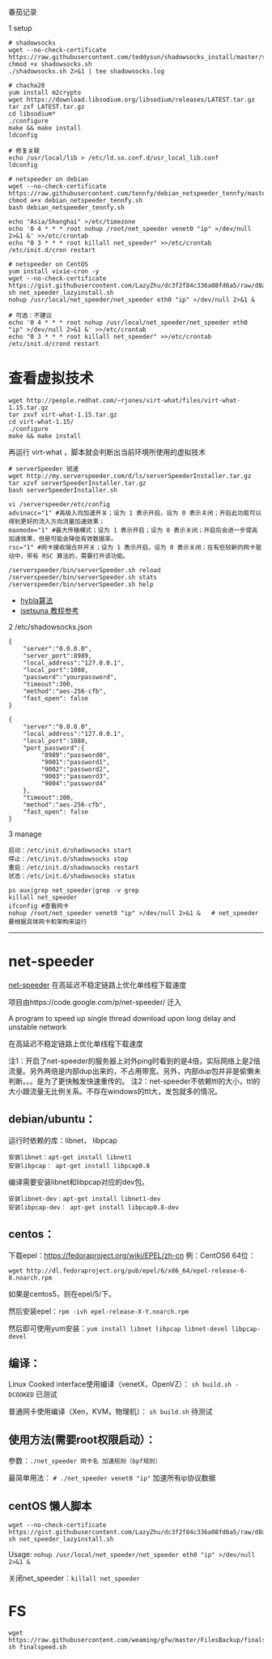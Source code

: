 番茄记录

1 setup
```
# shadowsocks
wget --no-check-certificate https://raw.githubusercontent.com/teddysun/shadowsocks_install/master/shadowsocks.sh
chmod +x shadowsocks.sh
./shadowsocks.sh 2>&1 | tee shadowsocks.log

# chacha20
yum install m2crypto
wget https://download.libsodium.org/libsodium/releases/LATEST.tar.gz
tar zxf LATEST.tar.gz
cd libsodium*
./configure
make && make install
ldconfig

# 修复关联
echo /usr/local/lib > /etc/ld.so.conf.d/usr_local_lib.conf
ldconfig
```
```
# netspeeder on debian
wget --no-check-certificate https://raw.githubusercontent.com/tennfy/debian_netspeeder_tennfy/master/debian_netspeeder_tennfy.sh
chmod a+x debian_netspeeder_tennfy.sh
bash debian_netspeeder_tennfy.sh

echo "Asia/Shanghai" >/etc/timezone
echo '0 4 * * * root nohup /root/net_speeder venet0 "ip" >/dev/null 2>&1 &' >>/etc/crontab
echo "0 3 * * * root killall net_speeder" >>/etc/crontab
/etc/init.d/cron restart

# netspeeder on CentOS
yum install vixie-cron -y
wget --no-check-certificate https://gist.githubusercontent.com/LazyZhu/dc3f2f84c336a08fd6a5/raw/d8aa4bcf955409e28a262ccf52921a65fe49da99/net_speeder_lazyinstall.sh
sh net_speeder_lazyinstall.sh
nohup /usr/local/net_speeder/net_speeder eth0 "ip" >/dev/null 2>&1 &

# 可选：不建议
echo '0 4 * * * root nohup /usr/local/net_speeder/net_speeder eth0 "ip" >/dev/null 2>&1 &' >>/etc/crontab
echo "0 3 * * * root killall net_speeder" >>/etc/crontab
/etc/init.d/crond restart
```

# 查看虚拟技术

```
wget http://people.redhat.com/~rjones/virt-what/files/virt-what-1.15.tar.gz
tar zxvf virt-what-1.15.tar.gz
cd virt-what-1.15/
./configure
make && make install
```

再运行 virt-what ，脚本就会判断出当前环境所使用的虚拟技术

```
# serverSpeeder 锐速
wget http://my.serverspeeder.com/d/ls/serverSpeederInstaller.tar.gz
tar xzvf serverSpeederInstaller.tar.gz
bash serverSpeederInstaller.sh

vi /serverspeeder/etc/config
advinacc="1" #高级入向加速开关；设为 1 表示开启，设为 0 表示关闭；开启此功能可以得到更好的流入方向流量加速效果；
maxmode="1" #最大传输模式；设为 1 表示开启；设为 0 表示关闭；开启后会进一步提高加速效果，但是可能会降低有效数据率。
rsc="1" #网卡接收端合并开关；设为 1 表示开启，设为 0 表示关闭；在有些较新的网卡驱动中，带有 RSC 算法的，需要打开该功能。

/serverspeeder/bin/serverSpeeder.sh reload
/serverspeeder/bin/serverSpeeder.sh stats
/serverspeeder/bin/serverSpeeder.sh help
```
- [hybla算法](https://github.com/weaming/gfw/blob/master/使用tcp_hybla算法提高国外VPS访问速度.md)
- [isetsuna 教程参考](http://www.isetsuna.com/shadowsocks/deploy-optimizer-usage/)

2 /etc/shadowsocks.json
```
{
    "server":"0.0.0.0",
    "server_port":8989,
    "local_address":"127.0.0.1",
    "local_port":1080,
    "password":"yourpassword",
    "timeout":300,
    "method":"aes-256-cfb",
    "fast_open": false
}

{
    "server":"0.0.0.0",
    "local_address":"127.0.0.1",
    "local_port":1080,
    "port_password":{
         "8989":"password0",
         "9001":"password1",
         "9002":"password2",
         "9003":"password3",
         "9004":"password4"
    },
    "timeout":300,
    "method":"aes-256-cfb",
    "fast_open": false
}
```

3 manage
```
启动：/etc/init.d/shadowsocks start
停止：/etc/init.d/shadowsocks stop
重启：/etc/init.d/shadowsocks restart
状态：/etc/init.d/shadowsocks status

ps aux|grep net_speeder|grep -v grep
killall net_speeder
ifconfig #查看网卡
nohup /root/net_speeder venet0 "ip" >/dev/null 2>&1 &   # net_speeder要根据具体网卡和架构来运行
```

-------

# net-speeder
[net-speeder](https://github.com/snooda/net-speeder) 在高延迟不稳定链路上优化单线程下载速度 

项目由https://code.google.com/p/net-speeder/  迁入

A program to speed up single thread download upon long delay and unstable network

在高延迟不稳定链路上优化单线程下载速度

注1：开启了net-speeder的服务器上对外ping时看到的是4倍，实际网络上是2倍流量。另外两倍是内部dup出来的，不占用带宽。另外，内部dup包并非是偷懒未判断。。。是为了更快触发快速重传的。
注2：net-speeder不依赖ttl的大小，ttl的大小跟流量无比例关系。不存在windows的ttl大，发包就多的情况。

## debian/ubuntu：

运行时依赖的库：libnet， libpcap

    安装libnet：apt-get install libnet1
    安装libpcap： apt-get install libpcap0.8 

编译需要安装libnet和libpcap对应的dev包。

    安装libnet-dev：apt-get install libnet1-dev
    安装libpcap-dev： apt-get install libpcap0.8-dev 

## centos：

下载epel：https://fedoraproject.org/wiki/EPEL/zh-cn 例：CentOS6 64位：

    wget http://dl.fedoraproject.org/pub/epel/6/x86_64/epel-release-6-8.noarch.rpm

如果是centos5，则在epel/5/下。

然后安装epel：`rpm -ivh epel-release-X-Y.noarch.rpm`

然后即可使用yum安装：`yum install libnet libpcap libnet-devel libpcap-devel`

## 编译：

Linux Cooked interface使用编译（venetX，OpenVZ）： `sh build.sh -DCOOKED` 已测试

普通网卡使用编译（Xen，KVM，物理机）： `sh build.sh` 待测试

## 使用方法(需要root权限启动）：

参数：`./net_speeder 网卡名 加速规则（bpf规则）`

最简单用法： `# ./net_speeder venet0 "ip"` 加速所有ip协议数据

## centOS 懒人脚本
```
wget --no-check-certificate https://gist.githubusercontent.com/LazyZhu/dc3f2f84c336a08fd6a5/raw/d8aa4bcf955409e28a262ccf52921a65fe49da99/net_speeder_lazyinstall.sh
sh net_speeder_lazyinstall.sh
```

Usage: `nohup /usr/local/net_speeder/net_speeder eth0 "ip" >/dev/null 2>&1 &`

关闭net_speeder：`killall net_speeder`

# FS
```
wget https://raw.githubusercontent.com/weaming/gfw/master/FilesBackup/finalspeed.sh
sh finalspeed.sh
```
